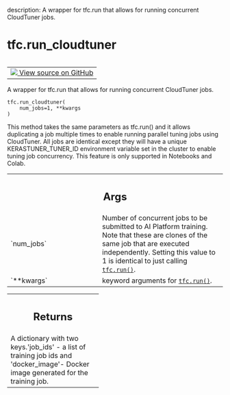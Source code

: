 description: A wrapper for tfc.run that allows for running concurrent CloudTuner jobs.

<div itemscope itemtype="http://developers.google.com/ReferenceObject">
<meta itemprop="name" content="tfc.run_cloudtuner" />
<meta itemprop="path" content="Stable" />
</div>

# tfc.run_cloudtuner

<!-- Insert buttons and diff -->

<table class="tfo-notebook-buttons tfo-api nocontent" align="left">
<td>
  <a target="_blank" href="https://github.com/tensorflow/cloud/tree/master/src/python/tensorflow_cloud/core/run.py#L33-L101">
    <img src="https://www.tensorflow.org/images/GitHub-Mark-32px.png" />
    View source on GitHub
  </a>
</td>
</table>



A wrapper for tfc.run that allows for running concurrent CloudTuner jobs.

<pre class="devsite-click-to-copy prettyprint lang-py tfo-signature-link">
<code>tfc.run_cloudtuner(
    num_jobs=1, **kwargs
)
</code></pre>



<!-- Placeholder for "Used in" -->

This method takes the same parameters as tfc.run() and it allows duplicating
a job multiple times to enable running parallel tuning jobs using
CloudTuner. All jobs are identical except they will have a unique
KERASTUNER_TUNER_ID environment variable set in the cluster to enable tuning
job concurrency. This feature is only supported in Notebooks and Colab.

<!-- Tabular view -->
 <table class="responsive fixed orange">
<colgroup><col width="214px"><col></colgroup>
<tr><th colspan="2"><h2 class="add-link">Args</h2></th></tr>

<tr>
<td>
`num_jobs`
</td>
<td>
Number of concurrent jobs to be submitted to AI Platform
training. Note that these are clones of the same job that are executed
independently. Setting this value to 1 is identical to just calling
<a href="../tfc/run.md"><code>tfc.run()</code></a>.
</td>
</tr><tr>
<td>
`**kwargs`
</td>
<td>
keyword arguments for <a href="../tfc/run.md"><code>tfc.run()</code></a>.
</td>
</tr>
</table>



<!-- Tabular view -->
 <table class="responsive fixed orange">
<colgroup><col width="214px"><col></colgroup>
<tr><th colspan="2"><h2 class="add-link">Returns</h2></th></tr>
<tr class="alt">
<td colspan="2">
A dictionary with two keys.'job_ids' - a list of training job ids
and 'docker_image'- Docker image generated for the training job.
</td>
</tr>

</table>

